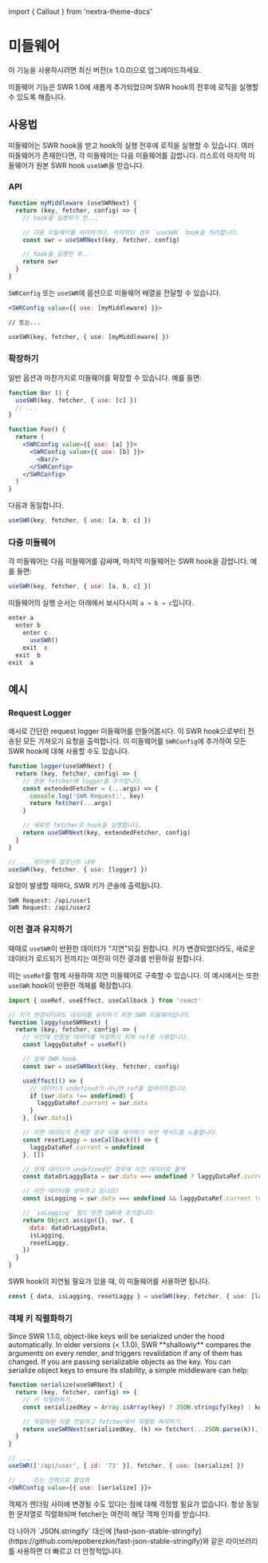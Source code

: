 import { Callout } from 'nextra-theme-docs'

# 미들웨어

<Callout>
  이 기능을 사용하시려면 최신 버전(≥ 1.0.0)으로 업그레이드하세요.
</Callout>

미들웨어 기능은 SWR 1.0에 새롭게 추가되었으며 SWR hook의 전후에 로직을 실행할 수 있도록 해줍니다.

## 사용법

미들웨어는 SWR hook을 받고 hook의 실행 전후에 로직을 실행할 수 있습니다. 여러 미들웨어가 존재한다면, 각 미들웨어는 다음 미들웨어를 감쌉니다.
리스트의 마지막 미들웨어가 원본 SWR hook `useSWR`을 받습니다.

### API

```jsx
function myMiddleware (useSWRNext) {
  return (key, fetcher, config) => {
    // hook을 실행하기 전...

    // 다음 미들웨어를 처리하거나, 마지막인 경우 `useSWR` hook을 처리합니다.
    const swr = useSWRNext(key, fetcher, config)

    // hook을 실행한 후...
    return swr
  }
}
```

`SWRConfig` 또는 `useSWR`에 옵션으로 미들웨어 배열을 전달할 수 있습니다.

```jsx
<SWRConfig value={{ use: [myMiddleware] }}>

// 또는...

useSWR(key, fetcher, { use: [myMiddleware] })
```

### 확장하기

일반 옵션과 마찬가지로 미들웨어를 확장할 수 있습니다. 예를 들면:

```jsx
function Bar () {
  useSWR(key, fetcher, { use: [c] })
  // ...
}

function Foo() {
  return (
    <SWRConfig value={{ use: [a] }}>
      <SWRConfig value={{ use: [b] }}>
        <Bar/>
      </SWRConfig>
    </SWRConfig>
  )
}
```

다음과 동일합니다.

```js
useSWR(key, fetcher, { use: [a, b, c] })
```

### 다중 미들웨어

각 미들웨어는 다음 미들웨어를 감싸며, 마지막 미들웨어는 SWR hook을 감쌉니다. 예를 들면:

```jsx
useSWR(key, fetcher, { use: [a, b, c] })
```

미들웨어의 실행 순서는 아래에서 보시다시피 `a → b → c`입니다.

```js
enter a
  enter b
    enter c
      useSWR()
    exit  c
  exit  b
exit  a
```

## 예시

### Request Logger

예시로 간단한 request logger 미들웨어를 만들어봅시다. 이 SWR hook으로부터 전송된 모든 가져오기 요청을 출력합니다. 이 미들웨어를 `SWRConfig`에 추가하여 모든 SWR hook에 대해 사용할 수도 있습니다.

```jsx
function logger(useSWRNext) {
  return (key, fetcher, config) => {
    // 원본 fetcher에 logger를 추가합니다.
    const extendedFetcher = (...args) => {
      console.log('SWR Request:', key)
      return fetcher(...args)
    }

    // 새로운 fetcher로 hook을 실행합니다.
    return useSWRNext(key, extendedFetcher, config)
  }
}

// ... 여러분의 컴포넌트 내부
useSWR(key, fetcher, { use: [logger] })
```

요청이 발생할 때마다, SWR 키가 콘솔에 출력됩니다.

```plaintext
SWR Request: /api/user1
SWR Request: /api/user2
```

### 이전 결과 유지하기

때때로 `useSWR`이 반환한 데이터가 "지연"되길 원합니다. 키가 변경되었더라도,
새로운 데이터가 로드되기 전까지는 여전히 이전 결과를 반환하길 원합니다.

이는 `useRef`를 함께 사용하여 지연 미들웨어로 구축할 수 있습니다. 이 예시에서는
또한 `useSWR` hook이 반환한 객체를 확장합니다.

```jsx
import { useRef, useEffect, useCallback } from 'react'

// 키가 변경되더라도 데이터를 유지하기 위한 SWR 미들웨어입니다.
function laggy(useSWRNext) {
  return (key, fetcher, config) => {
    // 이전에 반환된 데이터를 저장하기 위해 ref를 사용합니다.
    const laggyDataRef = useRef()

    // 실제 SWR hook.
    const swr = useSWRNext(key, fetcher, config)

    useEffect(() => {
      // 데이터가 undefined가 아니면 ref를 업데이트합니다.
      if (swr.data !== undefined) {
        laggyDataRef.current = swr.data
      }
    }, [swr.data])

    // 지연 데이터가 존재할 경우 이를 제거하기 위한 메서드를 노출합니다.
    const resetLaggy = useCallback(() => {
      laggyDataRef.current = undefined
    }, [])

    // 현재 데이터가 undefined인 경우에 이전 데이터로 폴백
    const dataOrLaggyData = swr.data === undefined ? laggyDataRef.current : swr.data

    // 이전 데이터를 보여주고 있나요?
    const isLagging = swr.data === undefined && laggyDataRef.current !== undefined

    // `isLagging` 필드 또한 SWR에 추가합니다.
    return Object.assign({}, swr, {
      data: dataOrLaggyData,
      isLagging,
      resetLaggy,
    })
  }
}
```

SWR hook이 지연될 필요가 있을 때, 이 미들웨어를 사용하면 됩니다.

```js
const { data, isLagging, resetLaggy } = useSWR(key, fetcher, { use: [laggy] })
```

### 객체 키 직렬화하기

<Callout>
  Since SWR 1.1.0, object-like keys will be serialized under the hood automatically. 
</Callout>

<Callout emoji="⚠️">
  In older versions (< 1.1.0), SWR **shallowly** compares the arguments on every render, and triggers revalidation if any of them has changed.
  If you are passing serializable objects as the key. You can serialize object keys to ensure its stability, a simple middleware can help:
</Callout>

```jsx
function serialize(useSWRNext) {
  return (key, fetcher, config) => {
    // 키 직렬화하기.
    const serializedKey = Array.isArray(key) ? JSON.stringify(key) : key

    // 직렬화된 키를 전달하고 fetcher에서 직렬화 해제하기.
    return useSWRNext(serializedKey, (k) => fetcher(...JSON.parse(k)), config)
  }
}

// ...
useSWR(['/api/user', { id: '73' }], fetcher, { use: [serialize] })

// ... 또는 전역으로 활성화
<SWRConfig value={{ use: [serialize] }}>
```

객체가 렌더링 사이에 변경될 수도 있다는 점에 대해 걱정할 필요가 없습니다. 항상 동일한 문자열로 직렬화되며 fetcher는 여전히 해당 객체 인자를 받습니다.

<Callout>
  더 나아가 `JSON.stringify` 대신에 [fast-json-stable-stringify](https://github.com/epoberezkin/fast-json-stable-stringify)와 같은 라이브러리를 사용하면 더 빠르고 더 안정적입니다.
</Callout>

